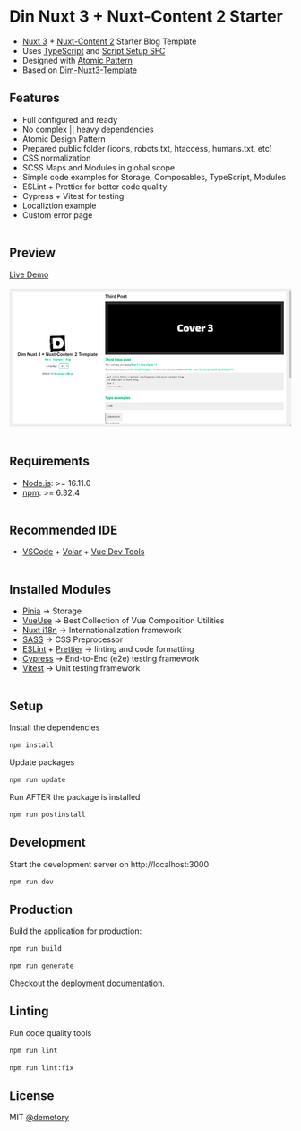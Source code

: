 # Din Nuxt 3 + Nuxt-Content 2 Starter

- [Nuxt 3](https://nuxt.com/) + [Nuxt-Content 2](https://content.nuxtjs.org/) Starter Blog Template
- Uses [TypeScript](https://www.typescriptlang.org/) and [Script Setup SFC](https://vuejs.org/api/sfc-script-setup.html)
- Designed with [Atomic Pattern](https://vuefront.com/develop/)
- Based on [Dim-Nuxt3-Template](https://github.com/Demetory/dim-nuxt3-template)

## Features

- Full configured and ready
- No complex || heavy dependencies
- Atomic Design Pattern
- Prepared public folder (icons, robots.txt, htaccess, humans.txt, etc)
- CSS normalization
- SCSS Maps and Modules in global scope
- Simple code examples for Storage, Composables, TypeScript, Modules
- ESLint + Prettier for better code quality
- Cypress + Vitest for testing
- Localiztion example
- Custom error page
  <br/><br/>

## Preview

[Live Demo](http://nuxt-content-template.demetrey.ru/)
<br/><br/>
![image](/src/public/cover.jpg)
<br/><br/>

## Requirements

- [Node.js](https://nodejs.org/en/): >= 16.11.0
- [npm](https://www.npmjs.com/): >= 6.32.4
  <br/><br/>

## Recommended IDE

- [VSCode](https://code.visualstudio.com/) + [Volar](https://marketplace.visualstudio.com/items?itemName=Vue.volar) + [Vue Dev Tools](https://github.com/vuejs/devtools)
  <br/><br/>

## Installed Modules

- [Pinia](https://pinia.vuejs.org/) &rarr; Storage
- [VueUse](https://vueuse.org/) &rarr; Best Collection of Vue Composition Utilities
- [Nuxt i18n](https://v8.i18n.nuxtjs.org/) &rarr; Internationalization framework
- [SASS](https://sass-lang.com/) &rarr; CSS Preprocessor
- [ESLint](https://eslint.org/) + [Prettier](https://prettier.io/) &rarr; linting and code formatting
- [Cypress](https://www.cypress.io/) &rarr; End-to-End (e2e) testing framework
- [Vitest](https://vitest.dev/) &rarr; Unit testing framework
  <br/><br/>

## Setup

Install the dependencies

```bash
npm install
```

Update packages

```bash
npm run update
```

Run AFTER the package is installed

```bash
npm run postinstall
```

## Development

Start the development server on http://localhost:3000

```bash
npm run dev
```

## Production

Build the application for production:

```bash
npm run build
```

```bash
npm run generate
```

Checkout the [deployment documentation](https://v3.nuxtjs.org/docs/deployment).

## Linting

Run code quality tools

```bash
npm run lint
```

```bash
npm run lint:fix
```

## License

MIT [@demetory](https://demetrey.ru)
